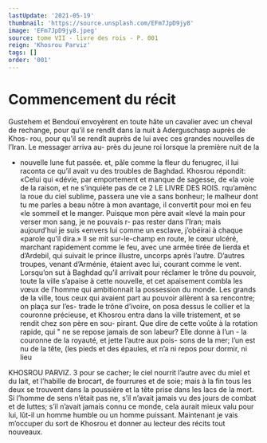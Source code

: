 ```yaml
---
lastUpdate: '2021-05-19'
thumbnail: 'https://source.unsplash.com/EFm7JpD9jy8'
image: 'EFm7JpD9jy8.jpeg'
source: tome VII - livre des rois - P. 001
reign: 'Khosrou Parviz'
tags: []
order: '001'
---
```


# Commencement du récit

Gustehem et Bendouï envoyèrent en toute hâte un cavalier avec un cheval de rechange, pour qu’il se rendît dans la nuit à Aderguschasp auprès de Khos- rou, pour qu’il se rendît auprès de lui avec ces grandes nouvelles de l’Iran. Le messager arriva au- près du jeune roi lorsque la première nuit de la

- nouvelle lune fut passée. et, pâle comme la fleur du fenugrec, il lui raconta ce qu’il avait vu des troubles de Baghdad. Khosrou répondit: «Celui qui «dévie, par emportement et manque de sagesse, de «la voie de la raison, et ne s’inquiète pas de ce
  2 LE LIVRE DES ROIS. rqu’amènc la roue du ciel sublime, passera une vie
  a sans bonheur; le malheur dont tu me parles a beau nôtre à mon avantage, il convertit pour moi en feu «le sommeil et le manger. Puisque mon père avait «levé la main pour verser mon sang, je ne pouvais
  r- pas rester dans l’Iran; mais aujourd’hui je suis «envers lui comme un esclave, j’obéirai à chaque «parole qu’il dira.»
  Il se mit sur-le-champ en route, le cœur ulcéré, marchant rapidement comme le feu, avec une armée tirée de lierda et d’Ardebil, qui suivait le prince illustre, uncorps après l’autre. D’autres troupes,
  venant d’Arménie, étaient avec lui, courant comme
  le vent. Lorsqu’on sut à Baghdad qu’il arrivait pour réclamer le trône du pouvoir, toute la ville s’apaise
  à cette nouvelle, et cet apaisement combla les vœux de l’homme qui ambitionnait la possession du monde. Les grands de la ville, tous ceux qui avaient part au pouvoir allèrent à sa rencontre; on plaça sur l’es-
  trade le trône d’ivoire, on posa dessus le collier et
  la couronne précieuse, et Khosrou entra dans la ville tristement, et se rendit chez son père en sou- pirant.
  Que dire de cette voûte à la rotation rapide, qui " ne se repose jamais de son labeur? Elle donne à l’un - la couronne de la royauté, et jette l’autre aux pois- sons de la mer; l’un est nu de la tête, (les pieds et des épaules, et n’a ni repos pour dormir, ni lieu

KHOSROU PARVIZ. 3 pour se cacher; le ciel nourrit l’autre avec du miel
et du lait, et l’habille de brocart, de fourrures et de soie; mais à la fin tous les deux se trouvent dans la poussière et la tête prise dans les lacs de la mort. Si l’homme de sens n’était pas ne, s’il n’avait jamais vu
des jours de combat et de luttes; s’il n’avait jamais
connu ce monde, cela aurait mieux valu pour lui, lût-il un homme humble ou un homme puissant. Maintenant je vais m’occuper du sort de Khosrou et donner au lecteur des récits tout nouveaux.

